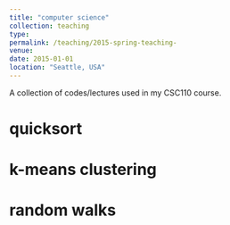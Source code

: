 ```yaml
---
title: "computer science"
collection: teaching
type:
permalink: /teaching/2015-spring-teaching-
venue: 
date: 2015-01-01
location: "Seattle, USA"
---
```


A collection of codes/lectures used in my CSC110 course.

quicksort
======

k-means clustering
======

random walks
======

